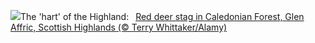 ![](https://www.bing.com/th?id=OHR.RedStag_EN-GB6258351570_UHD.jpg&w=1000)The 'hart' of the Highland:&nbsp;&ensp;[Red deer stag in Caledonian Forest, Glen Affric, Scottish Highlands (© Terry Whittaker/Alamy)](https://www.bing.com/th?id=OHR.RedStag_EN-GB6258351570_UHD.jpg)
<br><br/>
